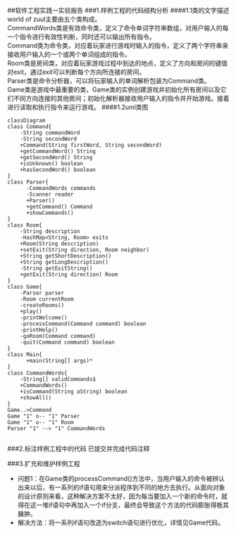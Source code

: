 ##软件工程实践一实验报告
###1.样例工程的代码结构分析
####1.1类的文字描述
world of zuul主要由五个类构成。  
CommandWords类是有效命令类，定义了命令单词字符串数组，对用户输入的每一个指令进行有效性判断，同时还可以输出所有指令。  
Command类为命令类，对应着玩家进行游戏时输入的指令，定义了两个字符串来接收用户输入的一个或两个单词组成的指令。   
Room类是房间类，对应着玩家游戏过程中到达的地点，定义了方向和房间的键值对exit，通过exit可以判断每个方向所连接的房间。  
Parser类是命令分析器，可以将玩家输入的单词解析包装为Command类。  
Game类是游戏中最重要的类，Game类的实例创建游戏并初始化所有房间以及它们不同方向连接的其他房间；初始化解析器接收用户输入的指令并开始游戏。接着进行读取和执行指令来运行游戏。
####1.2uml类图
~~~mermaid
classDiagram
class Command{
    -String commandWord
    -String secondWord
    +Command(String firstWord, String secondWord)
    +getCommandWord() String
    +getSecondWord() String
    +isUnknown() boolean
    +hasSecondWord() boolean
}
class Parser{
      -CommandWords commands
      -Scanner reader
      +Parser()
      +getCommand() Command
      +showCommands()
}
class Room{
    -String description
    -HashMap<String, Room> exits
    +Room(String description)
    +setExit(String direction, Room neighbor)
    +String getShortDescription()
    +String getLongDescription()
    -String getExitString()
    +getExit(String direction) Room
}
class Game{
    -Parser parser 
    -Room currentRoom
    -createRooms()
    +play()
    -printWelcome()
    -processCommand(Command command) boolean
    -printHelp()
    -goRoom(Command command)
    -quit(Command command) boolean
}
class Main{
      +main(String[] args)*
}
class CommandWords{
    -String[] validCommands$
    +CommandWords()
    +isCommand(String aString) boolean
    +showAll()
}
Game..>Command
Game "1" o-- "1" Parser
Game "1" o-- "1" Room
Parser "1" --> "1" CommandWords


~~~
###2.标注样例工程中的代码
已提交并完成代码注释

###3.扩充和维护样例工程
+ 问题1：在Game类的processCommand()方法中，当用户输入的命令被辨认出来以后，有一系列的if语句用来分派程序到不同的地方去执行。从面向对象的设计原则来看，这种解决方案不太好，因为每当要加入一个新的命令时，就得在这一堆if语句中再加入一个if分支，最终会导致这个方法的代码膨胀得极其臃肿。  
+ 解决方法：将一系列if语句改造为switch语句进行优化，详情见Game代码。